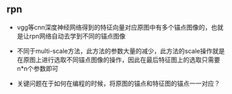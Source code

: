 ## rpn
- vgg等cnn深度神经网络得到的特征向量对应原图中有多个锚点图像的，也就是让rpn网络自动去学到不同的锚点图像
- 不同于multi-scale方法，此方法的参数大量的减少，此方法的scale操作就是在原图上进行选取不同锚点图像的操作，因此在最后特征图上的选取只需要n*n个参数即可

- 关键问题在于如何在编程的时候，将原图的锚点和特征图的锚点一一对应？